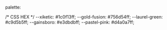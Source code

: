 palette:

/* CSS HEX */
--xiketic: #1c0f13ff;
--gold-fusion: #756d54ff;
--laurel-green: #c9d5b5ff;
--gainsboro: #e3dbdbff;
--pastel-pink: #d4a0a7ff;
